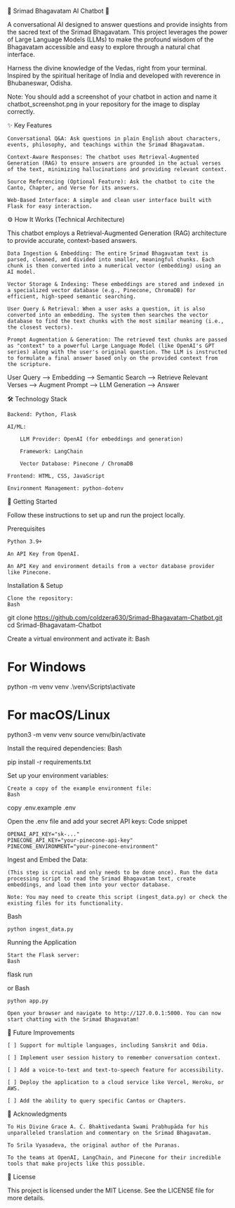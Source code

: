 🙏 Srimad Bhagavatam AI Chatbot 🤖

A conversational AI designed to answer questions and provide insights from the sacred text of the Srimad Bhagavatam. This project leverages the power of Large Language Models (LLMs) to make the profound wisdom of the Bhagavatam accessible and easy to explore through a natural chat interface.

Harness the divine knowledge of the Vedas, right from your terminal. Inspired by the spiritual heritage of India and developed with reverence in Bhubaneswar, Odisha.

Note: You should add a screenshot of your chatbot in action and name it chatbot_screenshot.png in your repository for the image to display correctly.

✨ Key Features

    Conversational Q&A: Ask questions in plain English about characters, events, philosophy, and teachings within the Srimad Bhagavatam.

    Context-Aware Responses: The chatbot uses Retrieval-Augmented Generation (RAG) to ensure answers are grounded in the actual verses of the text, minimizing hallucinations and providing relevant context.

    Source Referencing (Optional Feature): Ask the chatbot to cite the Canto, Chapter, and Verse for its answers.

    Web-Based Interface: A simple and clean user interface built with Flask for easy interaction.

⚙️ How It Works (Technical Architecture)

This chatbot employs a Retrieval-Augmented Generation (RAG) architecture to provide accurate, context-based answers.

    Data Ingestion & Embedding: The entire Srimad Bhagavatam text is parsed, cleaned, and divided into smaller, meaningful chunks. Each chunk is then converted into a numerical vector (embedding) using an AI model.

    Vector Storage & Indexing: These embeddings are stored and indexed in a specialized vector database (e.g., Pinecone, ChromaDB) for efficient, high-speed semantic searching.

    User Query & Retrieval: When a user asks a question, it is also converted into an embedding. The system then searches the vector database to find the text chunks with the most similar meaning (i.e., the closest vectors).

    Prompt Augmentation & Generation: The retrieved text chunks are passed as "context" to a powerful Large Language Model (like OpenAI's GPT series) along with the user's original question. The LLM is instructed to formulate a final answer based only on the provided context from the scripture.

User Query --> Embedding --> Semantic Search --> Retrieve Relevant Verses --> Augment Prompt --> LLM Generation --> Answer

🛠️ Technology Stack

    Backend: Python, Flask

    AI/ML:

        LLM Provider: OpenAI (for embeddings and generation)

        Framework: LangChain

        Vector Database: Pinecone / ChromaDB

    Frontend: HTML, CSS, JavaScript

    Environment Management: python-dotenv

🚀 Getting Started

Follow these instructions to set up and run the project locally.

Prerequisites

    Python 3.9+

    An API Key from OpenAI.

    An API Key and environment details from a vector database provider like Pinecone.

Installation & Setup

    Clone the repository:
    Bash

git clone https://github.com/coldzera630/Srimad-Bhagavatam-Chatbot.git
cd Srimad-Bhagavatam-Chatbot

Create a virtual environment and activate it:
Bash

# For Windows
python -m venv venv
.\venv\Scripts\activate

# For macOS/Linux
python3 -m venv venv
source venv/bin/activate

Install the required dependencies:
Bash

pip install -r requirements.txt

Set up your environment variables:

    Create a copy of the example environment file:
    Bash

copy .env.example .env

Open the .env file and add your secret API keys:
Code snippet

    OPENAI_API_KEY="sk-..."
    PINECONE_API_KEY="your-pinecone-api-key"
    PINECONE_ENVIRONMENT="your-pinecone-environment"

Ingest and Embed the Data:

    (This step is crucial and only needs to be done once). Run the data processing script to read the Srimad Bhagavatam text, create embeddings, and load them into your vector database.

    Note: You may need to create this script (ingest_data.py) or check the existing files for its functionality.

Bash

    python ingest_data.py

Running the Application

    Start the Flask server:
    Bash

flask run

or
Bash

    python app.py

    Open your browser and navigate to http://127.0.0.1:5000. You can now start chatting with the Srimad Bhagavatam!

🎯 Future Improvements

    [ ] Support for multiple languages, including Sanskrit and Odia.

    [ ] Implement user session history to remember conversation context.

    [ ] Add a voice-to-text and text-to-speech feature for accessibility.

    [ ] Deploy the application to a cloud service like Vercel, Heroku, or AWS.

    [ ] Add the ability to query specific Cantos or Chapters.

🙏 Acknowledgments

    To His Divine Grace A. C. Bhaktivedanta Swami Prabhupāda for his unparalleled translation and commentary on the Srimad Bhagavatam.

    To Srila Vyasadeva, the original author of the Puranas.

    To the teams at OpenAI, LangChain, and Pinecone for their incredible tools that make projects like this possible.

📄 License

This project is licensed under the MIT License. See the LICENSE file for more details.